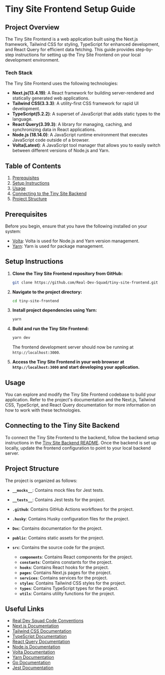 # Tiny Site Frontend Setup Guide

## Project Overview

The Tiny Site Frontend is a web application built using the Next.js framework, Tailwind CSS for styling, TypeScript for enhanced development, and React Query for efficient data fetching. This guide provides step-by-step instructions for setting up the Tiny Site Frontend on your local development environment.

### Tech Stack

The Tiny Site Frontend uses the following technologies:

- **Next.js(13.4.19)**: A React framework for building server-rendered and statically generated web applications.
- **Tailwind CSS(3.3.3)**: A utility-first CSS framework for rapid UI development.
- **TypeScript(5.2.2)**: A superset of JavaScript that adds static types to the language.
- **React Query(3.39.3)**: A library for managing, caching, and synchronizing data in React applications.
- **Node.js (18.14.0)**: A JavaScript runtime environment that executes JavaScript code outside of a browser.
- **Volta(Latest)**: A JavaScript tool manager that allows you to easily switch between different versions of Node.js and Yarn.

## Table of Contents

1. [Prerequisites](#prerequisites)
2. [Setup Instructions](#setup-instructions)
3. [Usage](#usage)
4. [Connecting to the Tiny Site Backend](#connecting-to-the-tiny-site-backend)
5. [Project Structure](#project-structure)

## Prerequisites

Before you begin, ensure that you have the following installed on your system:
- [Volta](https://docs.volta.sh/guide/getting-started): Volta is used for Node.js and Yarn version management.
- [Yarn](https://yarnpkg.com/getting-started/install): Yarn is used for package management.

## Setup Instructions

1. **Clone the Tiny Site Frontend repository from GitHub:**

   ```bash
   git clone https://github.com/Real-Dev-Squad/tiny-site-frontend.git
   ```

2. **Navigate to the project directory:**

   ```bash
   cd tiny-site-frontend
   ```

3. **Install project dependencies using Yarn:**

   ```bash
   yarn
   ```

4. **Build and run the Tiny Site Frontend:**

   ```bash
   yarn dev
   ```

   The frontend development server should now be running at `http://localhost:3000`.

5. **Access the Tiny Site Frontend in your web browser at `http://localhost:3000` and start developing your application.**

## Usage

You can explore and modify the Tiny Site Frontend codebase to build your application. Refer to the project's documentation and the Next.js, Tailwind CSS, TypeScript, and React Query documentation for more information on how to work with these technologies.

## Connecting to the Tiny Site Backend

To connect the Tiny Site Frontend to the backend, follow the backend setup instructions in the [Tiny Site Backend README](https://github.com/Real-Dev-Squad/tiny-site-backend/blob/develop/README.md). Once the backend is set up locally, update the frontend configuration to point to your local backend server.

## Project Structure

The project is organized as follows:

- **`__mocks__`**: Contains mock files for Jest tests.
- **`__tests__`**: Contains Jest tests for the project.
- **`.github`**: Contains GitHub Actions workflows for the project.
- **`.husky`**: Contains Husky configuration files for the project.
- **`Doc`**: Contains documentation for the project.
- **`public`**: Contains static assets for the project.
- **`src`**: Contains the source code for the project.

   - **`components`**: Contains React components for the project.
   - **`constants`**: Contains constants for the project.
   - **`hooks`**: Contains React hooks for the project.
   - **`pages`**: Contains Next.js pages for the project.
   - **`services`**: Contains services for the project.
   - **`styles`**: Contains Tailwind CSS styles for the project.
   - **`types`**: Contains TypeScript types for the project.
   - **`utils`**: Contains utility functions for the project.

## Useful Links

- [Real Dev Squad Code Conventions](https://github.com/Real-Dev-Squad/docs/tree/main/docs/conventions)
- [Next.js Documentation](https://nextjs.org/docs)
- [Tailwind CSS Documentation](https://tailwindcss.com/docs)
- [TypeScript Documentation](https://www.typescriptlang.org/docs)
- [React Query Documentation](https://tanstack.com/query/v3/docs/react/overview)
- [Node.js Documentation](https://nodejs.org/en/learn/getting-started/introduction-to-nodejs)
- [Volta Documentation](https://docs.volta.sh)
- [Yarn Documentation](https://yarnpkg.com/getting-started)
- [Go Documentation](https://golang.org/doc)
- [Jest Documentation](https://jestjs.io/docs/getting-started)